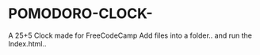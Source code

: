 # POMODORO-CLOCK-
A  25+5 Clock made for FreeCodeCamp
 Add files into a folder.. and run the Index.html.. 
